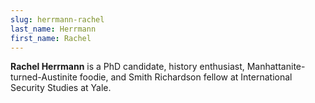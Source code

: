 ```yaml
---
slug: herrmann-rachel
last_name: Herrmann
first_name: Rachel
---
```

**Rachel Herrmann** is a PhD candidate, history enthusiast, Manhattanite-turned-Austinite foodie, and Smith Richardson fellow at International Security Studies at Yale.
